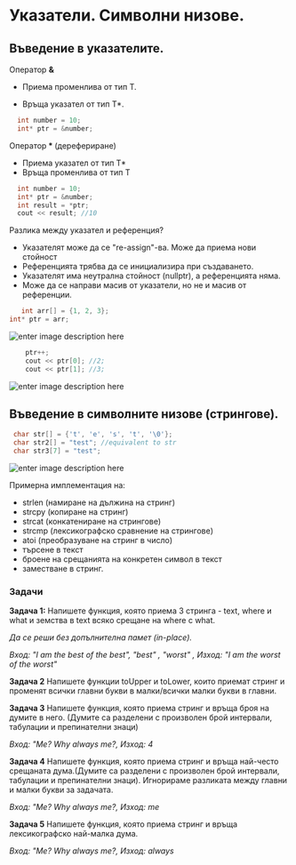 # Указатели. Символни низове.

## Въведение в указателите.
Оператор **&**

 - Приема променлива от тип Т.

 - Връща указател от тип T*.
 
 
```c++
  int number = 10;
  int* ptr = &number;
``` 


Оператор<b> * </b> (дерефериране)
- Приема указaтел от тип Т*
- Връща променлива от тип Т


```c++
  int number = 10;
  int* ptr = &number;
  int result = *ptr; 
  cout << result; //10
```

Разлика между указател и референция?

 - Указателят може да се "re-assign"-ва. Може да приема нови стойност
 - Референцията трябва да се инициализира при създаването.
 - Указателят има неутрална стойност (nullptr), а референцията няма.
 - Може да се направи масив от указатели, но не и масив от референции.

```c++
   int arr[] = {1, 2, 3};
int* ptr = arr;
```

![enter image description here](https://i.ibb.co/cDcX8st/Untitled-Diagram-drawio-3.png)


```c++
	ptr++;
	cout << ptr[0]; //2;
	cout << ptr[1]; //3;
```

 ![enter image description here](https://i.ibb.co/xLLsVK5/Untitled-Diagram-drawio-4.png)

## Въведение в символните низове (стрингове).

   ```c++
	char str[] = {'t', 'e', 's', 't', '\0'};
	char str2[] = "test"; //equivalent to str
	char str3[7] = "test"; 
```

![enter image description here](https://i.ibb.co/ZmRwt6R/Untitled-Diagram-drawio-5.png)

Примерна имплементация на:

 - strlen (намиране на дължина на стринг)
 - strcpy (копиране на стринг)
 - strcat (конкатениране на стрингове)
 - strcmp (лексикографско сравнение на стрингове)
 - atoi (преобразуване на стринг в число)
 - търсене в текст
 - броене на срещанията на конкретен символ в текст
 - заместване в стринг.

<h3>Задачи</h3>

**Задача 1:** Напишете функция, която приема 3 стринга - text, where и what и земства в text всяко срещане на where с what.

*Да се реши без допълнителна памет (in-place).*

*Вход: "I am the best of the best", "best" , "worst" , Изход: "I am the worst of the worst"*

**Задача 2** Напишете функции toUpper и toLower, които приемат стринг и променят всички главни букви в малки/всички малки букви в главни.

**Задача 3** Напишете функция, която приема стринг и връща броя на думите в него. (Думите са разделени с произволен брой интервали, табулации и препинателни знаци)

*Вход: "Me? Why always me?, Изход: 4*


**Задача 4** Напишете функция, която приема стринг и връща най-често срещаната дума.(Думите са разделени с произволен брой интервали, табулации и препинателни знаци). Игнорираме разликата между главни и малки букви за задачата.

*Вход: "Me? Why always me?, Изход: me*

**Задача 5** Напишете функция, която приема стринг и връща лексикографско най-малка дума.

*Вход: "Me? Why always me?, Изход: always*

